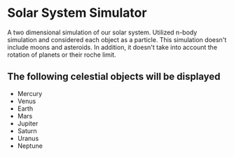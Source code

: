 
# Solar System Simulator
A two dimensional simulation of our solar system. Utilized n-body simulation and considered each object as a particle. This simulation doesn't include moons and asteroids. In addition, it doesn't take into account the rotation of planets or their roche limit.

## The following celestial objects will be displayed
- Mercury
- Venus
- Earth
- Mars
- Jupiter
- Saturn
- Uranus
- Neptune
